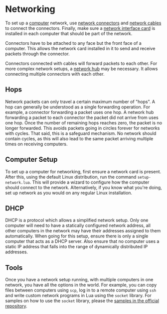 # Networking
To set up a [computer](block/computer.md) network, use [network connectors](block/network_connector.md) and [network cables](item/network_cable.md) to connect the connectors. Finally, make sure a [network interface card](item/network_interface_card.md) is installed in each computer that should be part of the network.

Connectors have to be attached to any face but the front face of a computer. This allows the network card installed in it to send and receive packets through the connector.

Connectors connected with cables will forward packets to each other. For more complex network setups, a [network hub](block/network_hub.md) may be necessary. It allows connecting multiple connectors with each other.

## Hops
Network packets can only travel a certain maximum number of "hops". A hop can generally be understood as a single forwarding operation. For example, a connector forwarding a packet uses one hop. A network hub forwarding a packet to each connector the packet did not arrive from uses one hop. Once the number of remaining hops reaches zero, the packet is no longer forwarded. This avoids packets going in circles forever for networks with cycles. That said, this is a safeguard mechanism. No network should contain cycles, as this will also lead to the same packet arriving multiple times on receiving computers.

## Computer Setup
To set up a computer for networking, first ensure a network card is present. After this, using the default Linux distribution, run the command `setup-network.lua`. This will provide a wizard to configure how the computer should connect to the network. Alternatively, if you know what you're doing, set up network as you would on any regular Linux installation.

## DHCP
DHCP is a protocol which allows a simplified network setup. Only one computer will need to have a statically configured network address, all other computers in the network may have their addresses assigned to them automatically. When going for this setup, ensure there is only a single computer that acts as a DHCP server. Also ensure that no computer uses a static IP address that falls into the range of dynamically distributed IP addresses.

## Tools
Once you have a network setup running, with multiple computers in one network, you have all the options in the world. For example, you can copy files between computers using `scp`, log in to a remote computer using `ssh` and write custom network programs in Lua using the `socket` library. For samples on how to use the `socket` library, please the [samples in the official repository](https://github.com/diegonehab/luasocket/tree/master/samples).